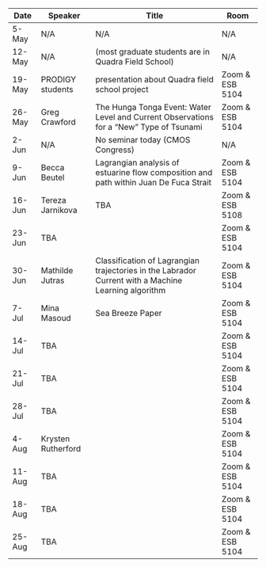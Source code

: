 Date  |  Speaker                                            |  Title                                                                                                |  Room
---------|-----------------------------------------------------|---------------------------------------------------------------------------------------------------------------------|------
5-May    | N/A                                           |       N/A                                                      |  N/A
12-May   | N/A                                           |  (most graduate students are in Quadra Field School)           |  N/A
19-May   | PRODIGY students                              |  presentation about Quadra field school project                |  Zoom & ESB 5104
26-May   | Greg Crawford                                 |  The Hunga Tonga Event:  Water Level and Current Observations for a “New” Type of Tsunami   |  Zoom & ESB 5104
2-Jun    | N/A                                           |  No seminar today (CMOS Congress)                              |  N/A 
9-Jun    | Becca Beutel                                  |  Lagrangian analysis of estuarine flow composition and path within Juan De Fuca Strait      |  Zoom & ESB 5104
16-Jun   | Tereza Jarnikova                              |  TBA                                                                                           |  Zoom & ESB 5108
23-Jun   | TBA                                           |                                                                |  Zoom & ESB 5104
30-Jun   | Mathilde Jutras                               |  Classification of Lagrangian trajectories in the Labrador Current with a Machine Learning algorithm   |  Zoom & ESB 5104
7-Jul    | Mina Masoud                                   |  Sea Breeze Paper                                              |  Zoom & ESB 5104
14-Jul   | TBA                                           |                                                                |  Zoom & ESB 5104
21-Jul   | TBA                                           |                                                                |  Zoom & ESB 5104
28-Jul   | TBA                                           |                                                                |  Zoom & ESB 5104
4-Aug    | Krysten Rutherford                            |                                                                |  Zoom & ESB 5104
11-Aug   | TBA                                           |                                                                |  Zoom & ESB 5104
18-Aug   | TBA                                           |                                                                |  Zoom & ESB 5104
25-Aug   | TBA                                           |                                                                |  Zoom & ESB 5104

